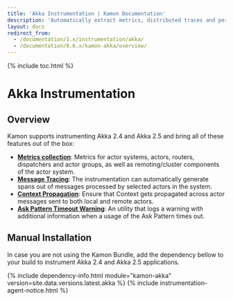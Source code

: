 ```yaml
---
title: 'Akka Instrumentation | Kamon Documentation'
description: 'Automatically extract metrics, distributed traces and perform context propagation on Akka applications'
layout: docs
redirect_from:
  - /documentation/1.x/instrumentation/akka/
  - /documentation/0.6.x/kamon-akka/overview/
---
```


{% include toc.html %}

Akka Instrumentation
====================

Overview
--------

Kamon supports instrumenting Akka 2.4 and Akka 2.5 and bring all of these features out of the box:

* __[Metrics collection][metrics]__: Metrics for actor systems, actors, routers, dispatchers and actor groups, as well
  as remoting/cluster components of the actor system.
* __[Message Tracing][tracing]__: The instrumentation can automatically generate spans out of messages processed by
  selected actors in the system.
* __[Context Propagation][context]__: Ensure that  Context gets propagated across actor messages sent to both local and
  remote actors.
* __[Ask Pattern Timeout Warning][ask-pattern-warning]__: An utility that logs a warning with additional information when
  a usage of the Ask Pattern times out.


Manual Installation
-------------------

In case you are not using the Kamon Bundle, add the dependency bellow to your build to instrument Akka 2.4 and Akka 2.5
applications.

{% include dependency-info.html module="kamon-akka" version=site.data.versions.latest.akka %}
{% include instrumentation-agent-notice.html %}


[metrics]: ./metrics/
[context]: ./context-propagation/
[tracing]: ./tracing/
[ask-pattern-warning]: ./ask-pattern-timeout-warning/
[remoting-metrics]: ./metrics/#remoting-metrics
